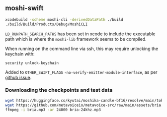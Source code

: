 ## moshi-swift

```bash
xcodebuild -scheme moshi-cli -derivedDataPath ./build
./build/Build/Products/Debug/MoshiCLI
```

`LD_RUNPATH_SEARCH_PATHS` has been set in xcode to include the executable path
which is where the `moshi-lib` framework seems to be compiled.

When running on the command line via ssh, this may require unlocking the keychain with:
```
security unlock-keychain
```

Added to `OTHER_SWIFT_FLAGS` `-no-verify-emitter-module-interface`,
as per [github issue](https://github.com/swiftlang/swift/issues/64669).

### Downloading the checkpoints and test data
```bash
wget https://huggingface.co/kyutai/moshika-candle-bf16/resolve/main/tokenizer-e351c8d8-checkpoint125.safetensors
wget https://github.com/metavoiceio/metavoice-src/raw/main/assets/bria.mp3
ffmpeg -i bria.mp3 -ar 24000 bria-24khz.mp3
```
